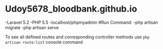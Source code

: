 # Udoy5678_bloodbank.github.io


-Laravel 5.2
-PHP 5.5
-localhost/phpmyadmin
#Run Command:
-php artisan migrate
-php artisan serve


To see all defined routes and corresponding controller methods use `php artisan route:list` console command
